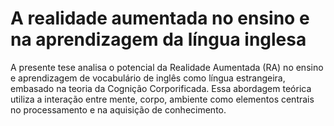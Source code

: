 # A realidade aumentada no ensino e na aprendizagem da língua inglesa

A presente tese analisa o potencial da Realidade Aumentada (RA) no ensino e aprendizagem de vocabulário de inglês como língua estrangeira, embasado na teoria da Cognição Corporificada. Essa abordagem teórica utiliza a interação entre mente, corpo, ambiente como elementos centrais no processamento e na aquisição de conhecimento.


